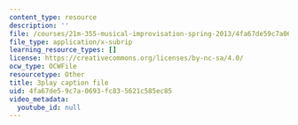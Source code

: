 ```yaml
---
content_type: resource
description: ''
file: /courses/21m-355-musical-improvisation-spring-2013/4fa67de59c7a0693fc835621c585ec85_ho1kCjRCjg8.srt
file_type: application/x-subrip
learning_resource_types: []
license: https://creativecommons.org/licenses/by-nc-sa/4.0/
ocw_type: OCWFile
resourcetype: Other
title: 3play caption file
uid: 4fa67de5-9c7a-0693-fc83-5621c585ec85
video_metadata:
  youtube_id: null
---
```

